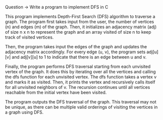 Question -> Write a program to implement DFS in C

This program implements Depth-First Search (DFS) algorithm to traverse a graph. The program first takes input from the user, the number of vertices (n) and edges (m) of the graph. Then, it initializes an adjacency matrix (adj) of size n x n to represent the graph and an array visited of size n to keep track of visited vertices.

Then, the program takes input the edges of the graph and updates the adjacency matrix accordingly. For every edge (u, v), the program sets adj[u][v] and adj[v][u] to 1 to indicate that there is an edge between u and v.

Finally, the program performs DFS traversal starting from each unvisited vertex of the graph. It does this by iterating over all the vertices and calling the dfs function for each unvisited vertex. The dfs function takes a vertex v and marks it as visited. Then, it prints the vertex and recursively calls itself for all unvisited neighbors of v. The recursion continues until all vertices reachable from the initial vertex have been visited.

The program outputs the DFS traversal of the graph. This traversal may not be unique, as there can be multiple valid orderings of visiting the vertices in a graph using DFS.